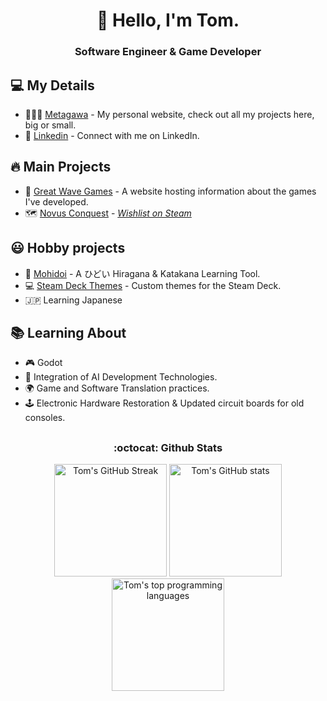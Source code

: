 <h1 align="center">🌊 Hello, I'm Tom.</h1>
<h3 align="center">Software Engineer & Game Developer</h3>

## 💻 My Details

- 👨🏻‍💻 [Metagawa](https://www.metagawa.com/) - My personal website, check out all my projects here, big or small.
- 💼 [Linkedin](https://www.linkedin.com/in/tomc17/) - Connect with me on LinkedIn.

## 🔥 Main Projects

- 🌊 [Great Wave Games](https://great-wave-games.com/) - A website hosting information about the games I've developed.
- 🗺️ [Novus Conquest](https://store.steampowered.com/app/2410050/Novus_Conquest/) - <em>[Wishlist on Steam](https://store.steampowered.com/app/2410050/Novus_Conquest/)</em>

## 😃 Hobby projects

- 🥃 [Mohidoi](https://mohidoi.com/) - A ひどい Hiragana & Katakana Learning Tool.
- 💻 [Steam Deck Themes](https://github.com/Metagawa/Steam-Deck-Themes) - Custom themes for the Steam Deck.
- 🇯🇵 Learning Japanese

## 📚 Learning About

- 🎮 Godot
- 🤖 Integration of AI Development Technologies.
- 🌍 Game and Software Translation practices.
- 🕹️ Electronic Hardware Restoration & Updated circuit boards for old consoles.

## 
<h3 align="center"><b>:octocat: Github Stats</b></h3>
  <p align="center">
    <img height="180em" src="https://github-readme-streak-stats.herokuapp.com/?user=Metagawa&theme=tokyonight" alt="Tom's GitHub Streak" /> 
    <img height="180em" src="https://github-readme-stats.vercel.app/api?username=Metagawa&show_icons=true&count_private=true&theme=tokyonight&include_all_commits=true&locale=en" alt="Tom's GitHub stats" /> 
    <img height="180em" src="https://github-readme-stats.vercel.app/api/top-langs/?username=Metagawa&hide_progress=true&show_icons=true&count_private=true&theme=tokyonight&include_all_commits=true" alt="Tom's top programming languages" />
  </p>


